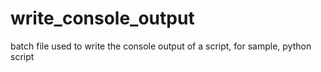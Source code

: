 # write_console_output
batch file used to write the console output of a script, for sample, python script
